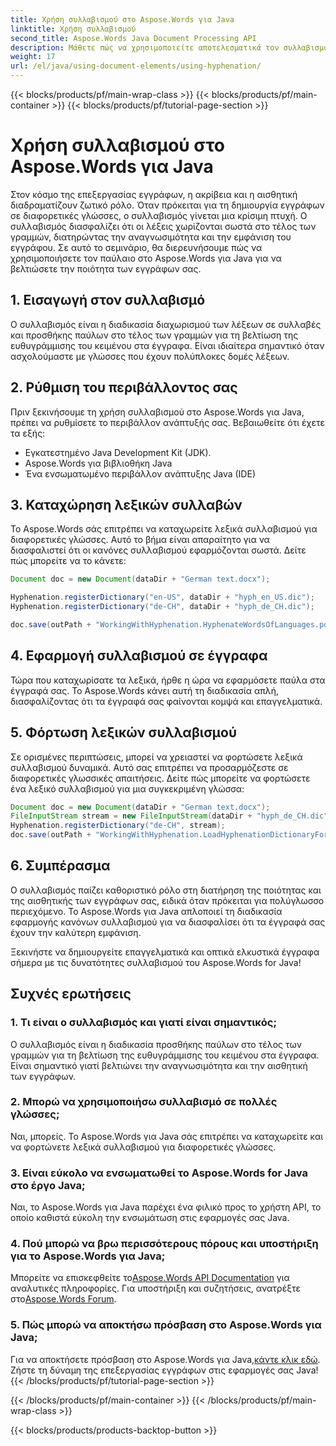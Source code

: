 ```yaml
---
title: Χρήση συλλαβισμού στο Aspose.Words για Java
linktitle: Χρήση συλλαβισμού
second_title: Aspose.Words Java Document Processing API
description: Μάθετε πώς να χρησιμοποιείτε αποτελεσματικά τον συλλαβισμό στο Aspose.Words για Java με αυτό το ολοκληρωμένο σεμινάριο. Βελτιώστε την αναγνωσιμότητα εγγράφων σήμερα!
weight: 17
url: /el/java/using-document-elements/using-hyphenation/
---
```


{{< blocks/products/pf/main-wrap-class >}}
{{< blocks/products/pf/main-container >}}
{{< blocks/products/pf/tutorial-page-section >}}

# Χρήση συλλαβισμού στο Aspose.Words για Java


Στον κόσμο της επεξεργασίας εγγράφων, η ακρίβεια και η αισθητική διαδραματίζουν ζωτικό ρόλο. Όταν πρόκειται για τη δημιουργία εγγράφων σε διαφορετικές γλώσσες, ο συλλαβισμός γίνεται μια κρίσιμη πτυχή. Ο συλλαβισμός διασφαλίζει ότι οι λέξεις χωρίζονται σωστά στο τέλος των γραμμών, διατηρώντας την αναγνωσιμότητα και την εμφάνιση του εγγράφου. Σε αυτό το σεμινάριο, θα διερευνήσουμε πώς να χρησιμοποιήσετε τον παύλαιο στο Aspose.Words για Java για να βελτιώσετε την ποιότητα των εγγράφων σας.

## 1. Εισαγωγή στον συλλαβισμό

Ο συλλαβισμός είναι η διαδικασία διαχωρισμού των λέξεων σε συλλαβές και προσθήκης παύλων στο τέλος των γραμμών για τη βελτίωση της ευθυγράμμισης του κειμένου στα έγγραφα. Είναι ιδιαίτερα σημαντικό όταν ασχολούμαστε με γλώσσες που έχουν πολύπλοκες δομές λέξεων.

## 2. Ρύθμιση του περιβάλλοντος σας

Πριν ξεκινήσουμε τη χρήση συλλαβισμού στο Aspose.Words για Java, πρέπει να ρυθμίσετε το περιβάλλον ανάπτυξής σας. Βεβαιωθείτε ότι έχετε τα εξής:

- Εγκατεστημένο Java Development Kit (JDK).
- Aspose.Words για βιβλιοθήκη Java
- Ένα ενσωματωμένο περιβάλλον ανάπτυξης Java (IDE)

## 3. Καταχώρηση λεξικών συλλαβών

Το Aspose.Words σάς επιτρέπει να καταχωρείτε λεξικά συλλαβισμού για διαφορετικές γλώσσες. Αυτό το βήμα είναι απαραίτητο για να διασφαλιστεί ότι οι κανόνες συλλαβισμού εφαρμόζονται σωστά. Δείτε πώς μπορείτε να το κάνετε:

```java
Document doc = new Document(dataDir + "German text.docx");

Hyphenation.registerDictionary("en-US", dataDir + "hyph_en_US.dic");
Hyphenation.registerDictionary("de-CH", dataDir + "hyph_de_CH.dic");

doc.save(outPath + "WorkingWithHyphenation.HyphenateWordsOfLanguages.pdf");
```

## 4. Εφαρμογή συλλαβισμού σε έγγραφα

Τώρα που καταχωρίσατε τα λεξικά, ήρθε η ώρα να εφαρμόσετε παύλα στα έγγραφά σας. Το Aspose.Words κάνει αυτή τη διαδικασία απλή, διασφαλίζοντας ότι τα έγγραφά σας φαίνονται κομψά και επαγγελματικά.

## 5. Φόρτωση λεξικών συλλαβισμού

Σε ορισμένες περιπτώσεις, μπορεί να χρειαστεί να φορτώσετε λεξικά συλλαβισμού δυναμικά. Αυτό σας επιτρέπει να προσαρμόζεστε σε διαφορετικές γλωσσικές απαιτήσεις. Δείτε πώς μπορείτε να φορτώσετε ένα λεξικό συλλαβισμού για μια συγκεκριμένη γλώσσα:

```java
Document doc = new Document(dataDir + "German text.docx");
FileInputStream stream = new FileInputStream(dataDir + "hyph_de_CH.dic");
Hyphenation.registerDictionary("de-CH", stream);
doc.save(outPath + "WorkingWithHyphenation.LoadHyphenationDictionaryForLanguage.pdf");
```

## 6. Συμπέρασμα

Ο συλλαβισμός παίζει καθοριστικό ρόλο στη διατήρηση της ποιότητας και της αισθητικής των εγγράφων σας, ειδικά όταν πρόκειται για πολύγλωσσο περιεχόμενο. Το Aspose.Words για Java απλοποιεί τη διαδικασία εφαρμογής κανόνων συλλαβισμού για να διασφαλίσει ότι τα έγγραφά σας έχουν την καλύτερη εμφάνιση.

Ξεκινήστε να δημιουργείτε επαγγελματικά και οπτικά ελκυστικά έγγραφα σήμερα με τις δυνατότητες συλλαβισμού του Aspose.Words for Java!

## Συχνές ερωτήσεις

### 1. Τι είναι ο συλλαβισμός και γιατί είναι σημαντικός;

Ο συλλαβισμός είναι η διαδικασία προσθήκης παύλων στο τέλος των γραμμών για τη βελτίωση της ευθυγράμμισης του κειμένου στα έγγραφα. Είναι σημαντικό γιατί βελτιώνει την αναγνωσιμότητα και την αισθητική των εγγράφων.

### 2. Μπορώ να χρησιμοποιήσω συλλαβισμό σε πολλές γλώσσες;

Ναι, μπορείς. Το Aspose.Words για Java σάς επιτρέπει να καταχωρείτε και να φορτώνετε λεξικά συλλαβισμού για διαφορετικές γλώσσες.

### 3. Είναι εύκολο να ενσωματωθεί το Aspose.Words for Java στο έργο Java;

Ναι, το Aspose.Words για Java παρέχει ένα φιλικό προς το χρήστη API, το οποίο καθιστά εύκολη την ενσωμάτωση στις εφαρμογές σας Java.

### 4. Πού μπορώ να βρω περισσότερους πόρους και υποστήριξη για το Aspose.Words για Java;

 Μπορείτε να επισκεφθείτε το[Aspose.Words API Documentation](https://reference.aspose.com/words/java/) για αναλυτικές πληροφορίες. Για υποστήριξη και συζητήσεις, ανατρέξτε στο[Aspose.Words Forum](https://forum.aspose.com/).

### 5. Πώς μπορώ να αποκτήσω πρόσβαση στο Aspose.Words για Java;

 Για να αποκτήσετε πρόσβαση στο Aspose.Words για Java,[κάντε κλικ εδώ](https://purchase.aspose.com/buy). Ζήστε τη δύναμη της επεξεργασίας εγγράφων στις εφαρμογές σας Java!
{{< /blocks/products/pf/tutorial-page-section >}}

{{< /blocks/products/pf/main-container >}}
{{< /blocks/products/pf/main-wrap-class >}}

{{< blocks/products/products-backtop-button >}}

